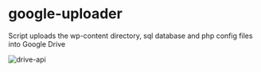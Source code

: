 # google-uploader
Script uploads the wp-content directory, sql database and php config files into Google Drive

![drive-api](https://github.com/user-attachments/assets/f6100089-b669-417d-b5a6-4d4bc9ae6ac6)
